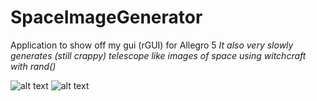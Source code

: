 # SpaceImageGenerator

Application to show off my gui (rGUI) for Allegro 5
*It also very slowly generates (still crappy) telescope like images of space*
*using witchcraft with rand()*

![alt text](blob/master/examples/exp1.png?raw=true "Image generator example")
![alt text](blob/master/examples/rGUI.png?raw=true "GUI example")